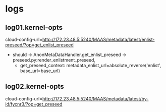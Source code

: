 # logs
## log01.kernel-opts
cloud-config-url=http://172.23.48.5:5240/MAAS/metadata/latest/enlist-preseed/?op=get_enlist_preseed
* should -> AnonMetaDataHandler.get_enlist_preseed -> preseed.py:render_enlistment_preseed,
  * get_preseed_context: metadata_enlist_url=absolute_reverse('enlist', base_url=base_url)
## log02.kernel-opts
cloud-config-url=http://172.23.48.5:5240/MAAS/metadata/latest/by-id/fycnr3/?op=get_preseed

